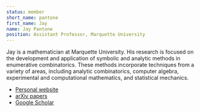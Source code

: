 ```yaml
---
status: member
short_name: pantone
first_name: Jay
name: Jay Pantone
position: Assistant Professor, Marquette University
---
```

Jay is a mathematician at Marquette University. His research is focused on the
development and application of symbolic and analytic methods in enumerative
combinatorics. These methods incorporate techniques from a variety of areas,
including analytic combinatorics, computer algebra, experimental and
computational mathematics, and statistical mechanics.

- [Personal website](http://jaypantone.com)
- [arXiv papers](https://arxiv.org/search/?searchtype=author&query=Pantone%2C+J)
- [Google Scholar](https://scholar.google.com/citations?user=wA5QyMEAAAAJ&hl=en)